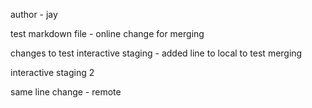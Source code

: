 author - jay

test markdown file - online change for merging

changes to test interactive staging - added line to local to test merging

interactive staging 2

same line change - remote
